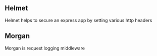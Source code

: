 ## Helmet
Helmet helps to secure an express app by setting various http headers

## Morgan
Morgan is request logging middleware